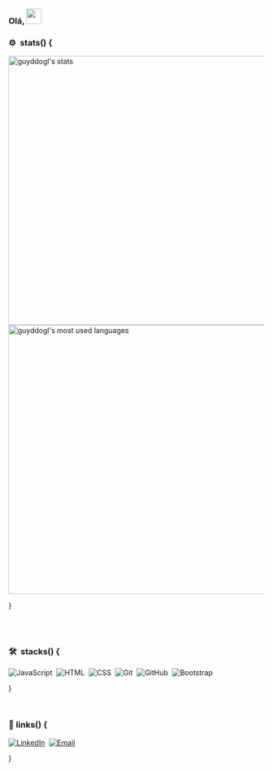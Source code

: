 ### Olá, <img src="https://raw.githubusercontent.com/kaueMarques/kaueMarques/master/hi.gif" width="30px">

### ⚙️ &nbsp;stats() {
 
<p align="left">
<img width="530em" src="https://github-readme-stats.vercel.app/api?username=guyddogl&count_private=true&hide=hack&show_icons=true&theme=dracula&title_color=00ccdb&border_color=1b374b&icon_color=00ccdb&bg_color=21282f" alt="guyddogl's stats"/>
<img width="530em" src="https://github-readme-stats.vercel.app/api/top-langs/?username=guyddogl&count_private=true&hide=hack&layout=compact&theme=dracula&title_color=00ccdb&border_color=1b374b&icon_color=00ccdb&bg_color=21282f" alt="guyddogl's most used languages"/>
</p>
}

<br><br>

### 🛠 &nbsp;stacks() {

![JavaScript](https://img.shields.io/badge/-JavaScript-1b374b?style=for-the-badge&logo=javascript)&nbsp;
![HTML](https://img.shields.io/badge/-HTML-1b374b?style=for-the-badge&logo=HTML5)&nbsp;
![CSS](https://img.shields.io/badge/-CSS-1b374b?style=for-the-badge&logo=CSS3&logoColor=1572B6)&nbsp;
![Git](https://img.shields.io/badge/-Git-1b374b?style=for-the-badge&logo=git)&nbsp;
![GitHub](https://img.shields.io/badge/-GitHub-1b374b?style=for-the-badge&logo=github)&nbsp;
![Bootstrap](https://img.shields.io/badge/-Bootstrap-1b374b?style=for-the-badge&logo=Bootstrap)&nbsp;
 <!--
![React](https://img.shields.io/badge/-React-05122A?style=flat&logo=react)&nbsp;
![Node.js](https://img.shields.io/badge/-Node.js-05122A?style=flat&logo=node.js)&nbsp;
-->
}

<br>

### :link:&nbsp;links() {
<a href="https://linkedin.com/in/guyddogl">![LinkedIn](https://img.shields.io/badge/-LinkedIn-1b374b?style=for-the-badge&logo=LinkedIn)</a>&nbsp;
<a href="mailto:guyddogl@gmail.com">![Email](https://img.shields.io/badge/-Email-1b374b?style=for-the-badge&logo=gmail&logoColor=ffffff)</a>&nbsp;

}
